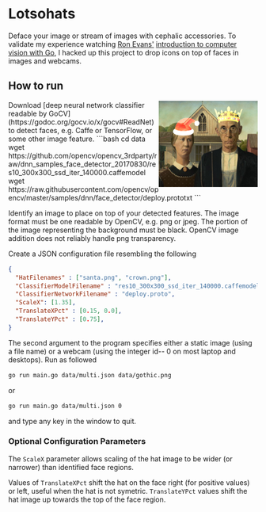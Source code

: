 # Lotsohats
Deface your image or stream of images with cephalic accessories.  To validate my experience watching [Ron Evans'](https://github.com/deadprogram) [introduction to computer vision with Go](https://www.safaribooksonline.com/live-training/courses/getting-started-with-computer-vision-using-go/0636920199427/), I hacked up this project to drop icons on top of faces in images and webcams.

## How to run
<img align="right" width="200px" src="data/example.png">
Download [deep neural network classifier readable by GoCV](https://godoc.org/gocv.io/x/gocv#ReadNet) to detect faces, e.g. Caffe or TensorFlow, or some other image feature.
```bash
cd data
wget https://github.com/opencv/opencv_3rdparty/raw/dnn_samples_face_detector_20170830/res10_300x300_ssd_iter_140000.caffemodel
wget https://raw.githubusercontent.com/opencv/opencv/master/samples/dnn/face_detector/deploy.prototxt
```

Identify an image to place on top of your detected features.  The image format must be one readable by OpenCV, e.g. png or jpeg.  The portion of the image representing the background must be black.  OpenCV image addition does not reliably handle png transparency.

Create a JSON configuration file resembling the following
```json
{
  "HatFilenames" : ["santa.png", "crown.png"],
  "ClassifierModelFilename" : "res10_300x300_ssd_iter_140000.caffemodel",
  "ClassifierNetworkFilename" : "deploy.proto",
  "ScaleX": [1.35],
  "TranslateXPct" : [0.15, 0.0], 
  "TranslateYPct" : [0.75],
}
```

The second argument to the program specifies either a static image (using a file name) or a webcam (using the integer id-- 0 on most laptop and desktops).  Run as followed

```bash
go run main.go data/multi.json data/gothic.png 
```

or

```bash
go run main.go data/multi.json 0
```

and type any key in the window to quit.

### Optional Configuration Parameters
The `ScaleX` parameter allows scaling of the hat image to be wider (or narrower) than identified face regions.  

Values of `TranslateXPct` shift the hat on the face right (for positive values) or left, useful when the hat is not symetric.  `TranslateYPct` values shift the hat image up towards the top of the face region.
